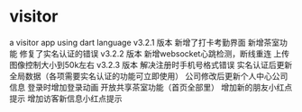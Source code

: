 # visitor
a visitor app using dart language
v3.2.1 版本
新增了打卡考勤界面
新增茶室功能
修复了实名认证的错误
v3.2.2 版本
新增websocket心跳检测，断线重连
上传图像控制大小到50k左右
v3.2.3 版本
解决注册时手机号格式错误
实名认证后更新全局数据（各项需要实名认证的功能可立即使用）
公司修改后更新个人中心公司信息
登录时增加登录动画
开放共享茶室功能（首页全部里）
增加新的朋友小红点提示
增加访客新信息小红点提示

